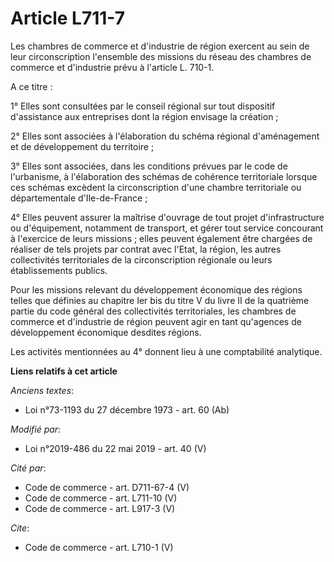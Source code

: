 # Article L711-7

Les chambres de commerce et d'industrie de région exercent au sein de leur circonscription l'ensemble des missions du réseau
des chambres de commerce et d'industrie prévu à l'article L. 710-1.

A ce titre :

1° Elles sont consultées par le conseil régional sur tout dispositif d'assistance aux entreprises dont la région envisage la
création ;

2° Elles sont associées à l'élaboration du schéma régional d'aménagement et de développement du territoire ;

3° Elles sont associées, dans les conditions prévues par le code de l'urbanisme, à l'élaboration des schémas de cohérence
territoriale lorsque ces schémas excèdent la circonscription d'une chambre territoriale ou départementale d'Ile-de-France ;

4° Elles peuvent assurer la maîtrise d'ouvrage de tout projet d'infrastructure ou d'équipement, notamment de transport, et
gérer tout service concourant à l'exercice de leurs missions ; elles peuvent également être chargées de réaliser de tels
projets par contrat avec l'Etat, la région, les autres collectivités territoriales de la circonscription régionale ou leurs
établissements publics.

Pour les missions relevant du développement économique des régions telles que définies au chapitre Ier bis du titre V du
livre II de la quatrième partie du code général des collectivités territoriales, les chambres de commerce et d'industrie de
région peuvent agir en tant qu'agences de développement économique desdites régions.

Les activités mentionnées au 4° donnent lieu à une comptabilité analytique.

**Liens relatifs à cet article**

_Anciens textes_:

  - Loi n°73-1193 du 27 décembre 1973 - art. 60 (Ab)

_Modifié par_:

  - Loi n°2019-486 du 22 mai 2019 - art. 40 (V)

_Cité par_:

  - Code de commerce - art. D711-67-4 (V)
  - Code de commerce - art. L711-10 (V)
  - Code de commerce - art. L917-3 (V)

_Cite_:

  - Code de commerce - art. L710-1 (V)
